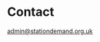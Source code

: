 # Contact
<!-- position: 4 -->

<a href="mailto:admin@stationdemand.org.uk">admin@stationdemand.org.uk</a>